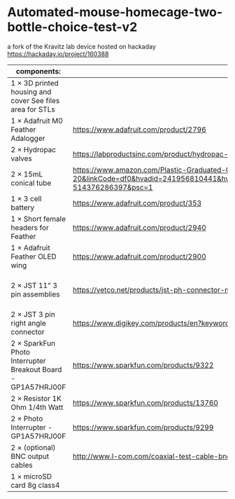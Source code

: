 # Automated-mouse-homecage-two-bottle-choice-test-v2
a fork of the Kravitz lab device hosted on hackaday https://hackaday.io/project/160388

|components:  |links|Digikey|
|--|--|--|
|1 	× 	3D printed housing and cover See files area for STLs  |||
|1 	× 	Adafruit M0 Feather Adalogger| https://www.adafruit.com/product/2796  |https://www.digikey.co.uk/en/products/detail/adafruit-industries-llc/2796/5804105|
|2 	× 	Hydropac valves| https://labproductsinc.com/product/hydropac-alternative-watering-system/  ||
|2 	× 	15mL conical tube | https://www.amazon.com/Plastic-Graduated-Centrifuge-Measuring-Conical/dp/B07BF6GCXP/ref=asc_df_B07BF6GCXP/?tag=hyprod-20&linkCode=df0&hvadid=241956810441&hvpos=1o1&hvnetw=g&hvrand=17518541148593252162&hvpone=&hvptwo=&hvqmt=&hvdev=c&hvdvcmdl=&hvlocint=&hvlocphy=9022872&hvtargid=pla-514376286397&psc=1  ||
|1 	× 	3 cell battery| https://www.adafruit.com/product/353  ||
|1 	× 	Short female headers for Feather |https://www.adafruit.com/product/2940  |https://www.digikey.co.uk/en/products/detail/sullins-connector-solutions/PPPC161LFBN-RC/810188|
|1 	× 	Adafruit Feather OLED wing| https://www.adafruit.com/product/2900  |https://www.digikey.co.uk/en/products/detail/adafruit-industries-llc/2900/5810890|
|2 	× 	JST 11" 3 pin assemblies| https://vetco.net/products/jst-ph-connector-male-female-pair-pre-wired-3-pin  |https://www.digikey.co.uk/en/products/detail/jst-sales-america-inc/ASPHSPH24K305/6009459 and https://www.digikey.co.uk/en/products/detail/jst-sales-america-inc/PHR-3/527357|
|2 	× 	JST 3 pin right angle connector |https://www.digikey.com/products/en?keywords=S3B-PH-K-S(LF)(SN)  |https://www.digikey.co.uk/en/products/detail/jst-sales-america-inc/S3B-PH-K-S-LF-SN/926627|
|2 	× 	SparkFun Photo Interrupter Breakout Board - GP1A57HRJ00F| https://www.sparkfun.com/products/9322  |https://www.digikey.co.uk/en/products/detail/sparkfun-electronics/BOB-09322/6006049|
|2 	× 	Resistor 1K Ohm 1/4th Watt| https://www.sparkfun.com/products/13760  |https://www.digikey.co.uk/en/products/detail/stackpole-electronics-inc/CF14JT1K00/1741314|
|2 	× 	Photo Interrupter - GP1A57HRJ00F| https://www.sparkfun.com/products/9299  |https://www.digikey.co.uk/en/products/detail/sharp-socle-technology/GP1A57HRJ00F/718287|
|2 	× 	(optional) BNC output cables | http://www.l-com.com/coaxial-test-cable-bnc-female-6-leads-with-tinned-end  |https://www.digikey.co.uk/en/products/detail/mueller-electric-co/BU-P4969/4073809|
|1 	× 	microSD card 8g class4  ||https://www.digikey.co.uk/en/products/detail/parallax-inc/32328/8638942|
